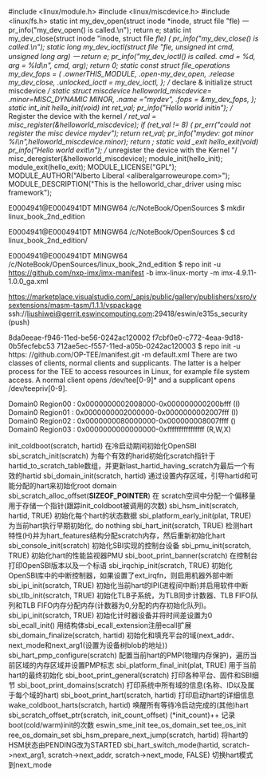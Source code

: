 #include <linux/module.h> #include <linux/miscdevice.h> #include <linux/fs.h> static int my_dev_open(struct inode *inode, struct file "fle) 一 pr_info("my_dev_open() is called.\n"); return e; static int my_dev_close(struct inode "inode, struct file *fle) ( pr_info("my_dev_close() is called.\n"); static long my_dev_ioctl(struct file "fle, unsigned int cmd, unsigned long arg) 一 return e; pr_info("my_dev_ioctl() is called. cmd = %d, arg = %ld\n", cmd, arg); return 0; static const struct file_operations my_dev_fops = ( .ownerTHIS_MODULE, .open-my_dev_open, .release my_dev_close, .unlocked_ioctl = my_dev_ioctl, }; /* declare & initialize struct miscdevice */ static struct miscdevice helloworld_miscdevice= .minor=MISC_DYNAMIC MINOR, .name ="mydev", .fops = &my_dev_fops, }; static int_init hello_init(void) int ret_val; pr_info("Hello world initin"); /* Register the device with the kernel */
ret_val = misc_register(&helloworld_miscdevice); if (ret_val != 8) ( pr_err("could not register the misc device mydev"); return ret_val; pr_info("mydev: got minor %i\n",helloworld_miscdevice.minor); return ; static void _exit hello_exit(void) pr_info("Hello world exit\n"); /* unregister the device with the Kernel "/ misc_deregister(&helloworld_miscdevice); module_init(hello_init); module_exit(hello_exit); MODULE_LICENSE("GPL"); MODULE_AUTHOR("Alberto Liberal <aliberalgarroweurope.com>"); MODULE_DESCRIPTION("This is the helloworld_char_driver using misc framework");

E0004941@E0004941DT MINGW64 /c/NoteBook/OpenSources
$ mkdir linux_book_2nd_edition

E0004941@E0004941DT MINGW64 /c/NoteBook/OpenSources
$ cd linux_book_2nd_edition/

E0004941@E0004941DT MINGW64 /c/NoteBook/OpenSources/linux_book_2nd_edition
$ repo init -u https://github.com/nxp-imx/imx-manifest -b imx-linux-morty -m imx-4.9.11-1.0.0_ga.xml



https://marketplace.visualstudio.com/_apis/public/gallery/publishers/xsro/vsextensions/masm-tasm/1.1.1/vspackage
ssh://liushiwei@gerrit.eswincomputing.com:29418/eswin/e315s_security (push)

8da0eeae-f946-11ed-be56-0242ac120002
f7cbf0e0-c772-4eaa-9d18-0b5fecfebc53
712ae5ec-f557-11ed-a05b-0242ac120003
$ repo init -u https: //github.com/OP-TEE/manifest.git -m default.xml
There are two classes of clients, normal clients and supplicants. The latter is
a helper process for the TEE to access resources in Linux, for example file
system access. A normal client opens /dev/tee[0-9]* and a supplicant opens
/dev/teepriv[0-9].

Domain0 Region00          : 0x0000000002008000-0x000000000200bfff (I)
Domain0 Region01          : 0x0000000002000000-0x0000000002007fff (I)
Domain0 Region02          : 0x0000000080000000-0x000000008007ffff ()
Domain0 Region03          : 0x0000000000000000-0xffffffffffffffff (R,W,X)

init_coldboot(scratch, hartid) 在冷启动期间初始化OpenSBI
	sbi_scratch_init(scratch)	为每个有效的harid初始化scratch指针于hartid_to_scratch_table数组，并更新last_hartid_having_scratch为最后一个有效的hartid
	sbi_domain_init(scratch, hartid)	通过设置内存区域，引导hartid和可能分配的hart来初始化root domain
	sbi_scratch_alloc_offset(__SIZEOF_POINTER__)	在	scratch空间中分配一个偏移量用于存储一个指针(跟踪init_coldboot被调用的次数)
	sbi_hsm_init(scratch, hartid, TRUE) 初始化每个hart的状态数据
	sbi_platform_early_init(plat, TRUE) 为当前hart执行早期初始化, do nothing
	sbi_hart_init(scratch, TRUE) 检测hart特性(H)并为hart_features结构分配scratch内存，然后重新初始化hart
	sbi_console_init(scratch) 初始化SBI实现的控制台设备 
	sbi_pmu_init(scratch, TRUE) 初始化hart的性能监视器PMU
	sbi_boot_print_banner(scratch) 在控制台打印OpenSBI版本以及一个标语
	sbi_irqchip_init(scratch, TRUE) 初始化OpenSBI库中的中断控制器，如果设置了ext_irqfn，则启用机器外部中断
	sbi_ipi_init(scratch, TRUE) 初始化当前hart的IPI(进程间中断)并启用软件中断
	sbi_tlb_init(scratch, TRUE) 初始化TLB子系统，为TLB同步计数器、TLB FIFO队列和TLB FIFO内存分配内存(计数器为0,分配的内存初始化队列)。
	sbi_ipi_init(scratch, TRUE) 初始化计时器设备并将时间差设置为0
	sbi_ecall_init() 用结构体sbi_ecall_extension注册ecall扩展
	sbi_domain_finalize(scratch, hartid) 初始化和填充平台的域(next_addr、next_mode和next_arg1(设置为设备树blob的地址))
	sbi_hart_pmp_configure(scratch) 配置当前hart的PMP(物理内存保护)，遍历当前区域的内存区域并设置PMP标志
	sbi_platform_final_init(plat, TRUE)	用于当前hart的最终初始化
	sbi_boot_print_general(scratch) 打印各种平台、固件和SBI细节
	sbi_boot_print_domains(scratch)	打印系统中所有域的信息(名称、ID以及属于每个域的hart)
	sbi_boot_print_hart(scratch, hartid) 打印启动hart的详细信息
	wake_coldboot_harts(scratch, hartid) 唤醒所有等待冷启动完成的(其他)hart
	sbi_scratch_offset_ptr(scratch, init_count_offset) (*init_count)++ 记录boot(cold/warm)init的次数
	eswin_sme_init
	tee_os_domain_set
	tee_os_init
	ree_os_domain_set
	sbi_hsm_prepare_next_jump(scratch, hartid) 将hart的HSM状态由PENDING改为STARTED
	sbi_hart_switch_mode(hartid, scratch->next_arg1, scratch->next_addr, scratch->next_mode, FALSE) 切换hart模式到next_mode
